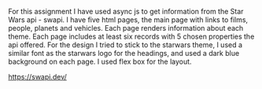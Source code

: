 For this assignment I have used async js to get information from the Star Wars api - swapi. I have five html pages, the main page with links to films, people, planets and vehicles. Each page renders information about each theme. Each page includes at least six records with 5 chosen properties the api offered. For the design I tried to stick to the starwars theme, I used a similar font as the starwars logo for the headings, and used a dark blue background on each page. I used flex box for the layout. 

https://swapi.dev/